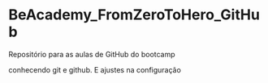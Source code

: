 # BeAcademy_FromZeroToHero_GitHub
Repositório para as aulas de GitHub do bootcamp

conhecendo git e github. E ajustes na configuração